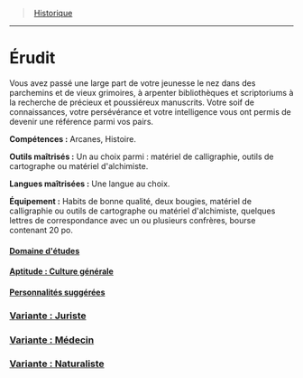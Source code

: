 ﻿---
!BackgroundItem
Abilities: Arcanes, Histoire.
MasteredTools: "Un au choix parmi : matériel de calligraphie, outils de cartographe ou matériel d'alchimiste."
MasteredLanguages: Une langue au choix.
Equipment: Habits de bonne qualité, deux bougies, matériel de calligraphie ou outils de cartographe ou matériel d'alchimiste, quelques lettres de correspondance avec un ou plusieurs confrères, bourse contenant 20 po.
Id: background_erudit_hd.md#Érudit
RootId: background_erudit_hd.md
ParentLink: backgrounds_hd.md
Name: Érudit
ParentName: Historique
NameLevel: 1
Attributes: {}
---
>  [Historique](hd_backgrounds.md)

---


# Érudit

Vous avez passé une large part de votre jeunesse le nez dans des parchemins et de vieux grimoires, à arpenter bibliothèques et scriptoriums à la recherche de précieux et poussiéreux manuscrits. Votre soif de connaissances, votre persévérance et votre intelligence vous ont permis de devenir une référence parmi vos pairs.

**Compétences :** Arcanes, Histoire.

**Outils maîtrisés :** Un au choix parmi : matériel de calligraphie, outils de cartographe ou matériel d'alchimiste.

**Langues maîtrisées :** Une langue au choix.

**Équipement :** Habits de bonne qualité, deux bougies, matériel de calligraphie ou outils de cartographe ou matériel d'alchimiste, quelques lettres de correspondance avec un ou plusieurs confrères, bourse contenant 20 po.



#### [Domaine d'études](hd_background_erudit_domaine_detudes.md)



#### [Aptitude : Culture générale](hd_background_erudit_aptitude_culture_generale.md)



#### [Personnalités suggérées](hd_background_erudit_personnalites_suggerees.md)



### [Variante : Juriste](hd_background_erudit_variante_juriste.md)



### [Variante : Médecin](hd_background_erudit_variante_medecin.md)



### [Variante : Naturaliste](hd_background_erudit_variante_naturaliste.md)

